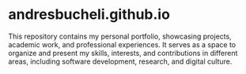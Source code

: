# andresbucheli.github.io
This repository contains my personal portfolio, showcasing projects, academic work, and professional experiences. It serves as a space to organize and present my skills, interests, and contributions in different areas, including software development, research, and digital culture.
